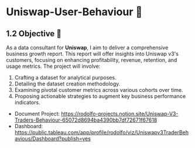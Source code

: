 # Uniswap-User-Behaviour 🦄
 
## 1.2 Objective 🎯

As a data consultant for **Uniswap**, I aim to deliver a comprehensive business growth report. This report will offer insights into Uniswap v3's customers, focusing on enhancing profitability, revenue, retention, and usage metrics. The project will involve:

1. Crafting a dataset for analytical purposes.
2. Detailing the dataset creation methodology.
3. Examining pivotal customer metrics across various cohorts over time.
4. Proposing actionable strategies to augment key business performance indicators.

- Document Project: https://rodolfo-projects.notion.site/Uniswap-V3-Traders-Behaviour-65072d8694ba4390bb7df72671f67618
- Dashboard: https://public.tableau.com/app/profile/rodolfo/viz/Uniswapv3TraderBehavious/Dashboard?publish=yes
